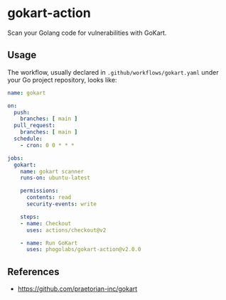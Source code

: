 # gokart-action

Scan your Golang code for vulnerabilities with GoKart.

## Usage

The workflow, usually declared in `.github/workflows/gokart.yaml` under your Go project repository, looks like:

```yaml
name: gokart

on:
  push:
    branches: [ main ]
  pull_request:
    branches: [ main ]
  schedule:
    - cron: 0 0 * * *

jobs:
  gokart:
    name: gokart scanner
    runs-on: ubuntu-latest

    permissions:
      contents: read
      security-events: write

    steps:
    - name: Checkout
      uses: actions/checkout@v2

    - name: Run GoKart
      uses: phogolabs/gokart-action@v2.0.0
```

## References

- https://github.com/praetorian-inc/gokart
